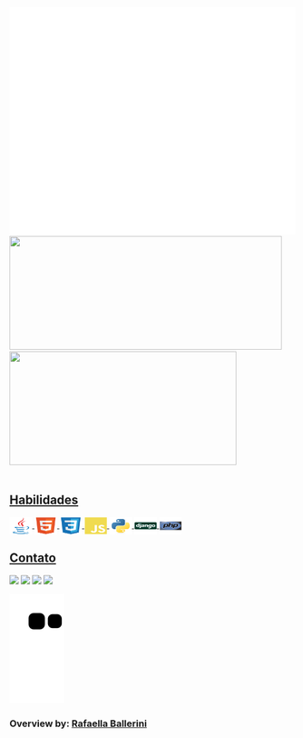 <div>
	<br>
		<img src="header.svg" width="960" height="400">
	</a>
	<br>
</div>
<div>
  <a href="https://beacons.ai/galdino01">
  <img width="480px" height="200px" src="https://github-readme-stats.vercel.app/api?username=galdino01&show_icons=true&theme=dark&hide_border=1&include_all_commits=true&count_private=true"/>
  <img width="400px" height="200px" src="https://github-readme-stats.vercel.app/api/top-langs/?username=galdino01&hide_border=1&layout=compact&langs_count=6&theme=dark"/>
</div>
<div style="display: inline_block"><br>
  <h2>Habilidades</h2>
  <img align="center" alt="Galdino-JAVA" height="30" width="40" src="https://raw.githubusercontent.com/devicons/devicon/master/icons/java/java-original.svg">
  <img align="center" alt="Galdino-HTML" height="30" width="40" src="https://raw.githubusercontent.com/devicons/devicon/master/icons/html5/html5-original.svg">
  <img align="center" alt="Galdino-CSS" height="30" width="40" src="https://raw.githubusercontent.com/devicons/devicon/master/icons/css3/css3-original.svg">
  <img align="center" alt="Galdino-JS" height="30" width="40" src="https://raw.githubusercontent.com/devicons/devicon/master/icons/javascript/javascript-plain.svg">
  <img align="center" alt="Galdino-PYTHON" height="30" width="40" src="https://raw.githubusercontent.com/devicons/devicon/master/icons/python/python-original.svg">
  <img align="center" alt="Galdino-DJANGO" height="30" width="40" src="https://raw.githubusercontent.com/devicons/devicon/master/icons/django/django-original.svg">
  <img align="center" alt="Galdino-PHP" height="30" width="40" src="https://raw.githubusercontent.com/devicons/devicon/master/icons/php/php-original.svg">
</div>
  
  ##
 
<div> 
  <h2>Contato</h2>
  <a href="https://www.linkedin.com/in/galdino-01" target="_blank"><img src="https://img.shields.io/badge/-LinkedIn-%230077B5?style=for-the-badge&logo=linkedin&logoColor=white" target="_blank"></a>
  <a href="https://instagram.com/this.galdino" target="_blank"><img src="https://img.shields.io/badge/-Instagram-%23E4405F?style=for-the-badge&logo=instagram&logoColor=white" target="_blank"></a>
  <a href = "https://twitter.com/this_galdino"><img src="https://img.shields.io/badge/Twitter-1DA1F2?style=for-the-badge&logo=twitter&logoColor=white" target="_blank"></a>
  <a href = "mailto:contato.ogaldino@hotmail.com"><img src="https://img.shields.io/badge/Microsoft_Outlook-0078D4?style=for-the-badge&logo=microsoft-outlook&logoColor=white" target="_blank"></a>
</div>
<div>
  
  ![Snake animation](https://github.com/galdino01/galdino01/blob/output/github-contribution-grid-snake.svg)
  
</div>
<div>
  <h3>Overview by: <a href="https://github.com/rafaballerini">Rafaella Ballerini</a></h3>
</div>
